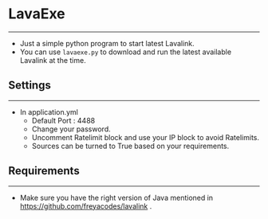 # LavaExe
----------

* Just a simple python program to start latest Lavalink.
* You can use `lavaexe.py` to download and run the latest available Lavalink at the time.

## Settings
------------

* In application.yml
	* Default Port : 4488 
	* Change your password.
	* Uncomment Ratelimit block and use your IP block to avoid Ratelimits.
	* Sources can be turned to True based on your requirements. 

## Requirements
---------------

* Make sure you have the right version of Java mentioned in https://github.com/freyacodes/lavalink .